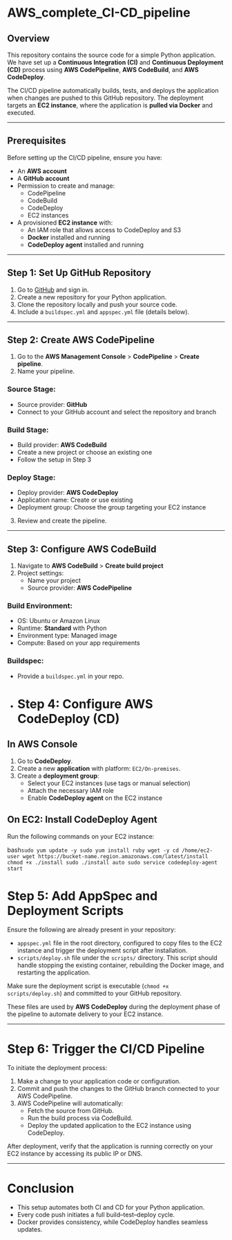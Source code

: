 # AWS_complete_CI-CD_pipeline

## Overview

This repository contains the source code for a simple Python application. We have set up a **Continuous Integration (CI)** and **Continuous Deployment (CD)** process using **AWS CodePipeline**, **AWS CodeBuild**, and **AWS CodeDeploy**.

The CI/CD pipeline automatically builds, tests, and deploys the application when changes are pushed to this GitHub repository. The deployment targets an **EC2 instance**, where the application is **pulled via Docker** and executed.

---

## Prerequisites

Before setting up the CI/CD pipeline, ensure you have:

- An **AWS account**
- A **GitHub account**
- Permission to create and manage:
  - CodePipeline
  - CodeBuild
  - CodeDeploy
  - EC2 instances
- A provisioned **EC2 instance** with:
  - An IAM role that allows access to CodeDeploy and S3
  - **Docker** installed and running
  - **CodeDeploy agent** installed and running

---

## Step 1: Set Up GitHub Repository

1. Go to [GitHub](https://github.com) and sign in.
2. Create a new repository for your Python application.
3. Clone the repository locally and push your source code.
4. Include a `buildspec.yml` and `appspec.yml` file (details below).

---

## Step 2: Create AWS CodePipeline

1. Go to the **AWS Management Console** > **CodePipeline** > **Create pipeline**.
2. Name your pipeline.

### Source Stage:
- Source provider: **GitHub**
- Connect to your GitHub account and select the repository and branch

### Build Stage:
- Build provider: **AWS CodeBuild**
- Create a new project or choose an existing one
- Follow the setup in Step 3

### Deploy Stage:
- Deploy provider: **AWS CodeDeploy**
- Application name: Create or use existing
- Deployment group: Choose the group targeting your EC2 instance

3. Review and create the pipeline.

---

## Step 3: Configure AWS CodeBuild

1. Navigate to **AWS CodeBuild** > **Create build project**
2. Project settings:
   - Name your project
   - Source provider: **AWS CodePipeline**

### Build Environment:
- OS: Ubuntu or Amazon Linux
- Runtime: **Standard** with Python
- Environment type: Managed image
- Compute: Based on your app requirements

### Buildspec:
- Provide a `buildspec.yml` in your repo.

- # Step 4: Configure AWS CodeDeploy (CD)

## In AWS Console

1. Go to **CodeDeploy**.
2. Create a new **application** with platform: `EC2/On-premises`.
3. Create a **deployment group**:
   - Select your EC2 instances (use tags or manual selection)
   - Attach the necessary IAM role
   - Enable **CodeDeploy agent** on the EC2 instance

## On EC2: Install CodeDeploy Agent

Run the following commands on your EC2 instance:

bash`
sudo yum update -y
sudo yum install ruby wget -y
cd /home/ec2-user
wget https://bucket-name.region.amazonaws.com/latest/install
chmod +x ./install
sudo ./install auto
sudo service codedeploy-agent start `



# Step 5: Add AppSpec and Deployment Scripts

Ensure the following are already present in your repository:

- `appspec.yml` file in the root directory, configured to copy files to the EC2 instance and trigger the deployment script after installation.
- `scripts/deploy.sh` file under the `scripts/` directory. This script should handle stopping the existing container, rebuilding the Docker image, and restarting the application.

Make sure the deployment script is executable (`chmod +x scripts/deploy.sh`) and committed to your GitHub repository.

These files are used by **AWS CodeDeploy** during the deployment phase of the pipeline to automate delivery to your EC2 instance.

---

# Step 6: Trigger the CI/CD Pipeline

To initiate the deployment process:

1. Make a change to your application code or configuration.
2. Commit and push the changes to the GitHub branch connected to your AWS CodePipeline.
3. AWS CodePipeline will automatically:
   - Fetch the source from GitHub.
   - Run the build process via CodeBuild.
   - Deploy the updated application to the EC2 instance using CodeDeploy.

After deployment, verify that the application is running correctly on your EC2 instance by accessing its public IP or DNS.

---

#  Conclusion

- This setup automates both CI and CD for your Python application.
- Every code push initiates a full build–test–deploy cycle.
- Docker provides consistency, while CodeDeploy handles seamless updates.

